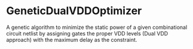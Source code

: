 # GeneticDualVDDOptimizer
A genetic algorithm to minimize the static power of a given combinational circuit netlist by assigning gates the proper VDD levels (Dual VDD approach) with the maximum delay as the constraint.
